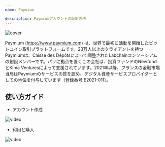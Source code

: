 ```yaml
---
name: Paymium

description: Paymiumアカウントの設定方法
---
```


![cover](assets/cover.webp)

Paymium (https://www.paymium.com) は、世界で最初に活動を開始したビットコイン取引プラットフォームです。23万人以上のクライアントを持つPaymiumは、Caisse des Dépôtsによって調整されたLabchainコンソーシアムの創設メンバーです。パリに拠点を置くこの会社は、投資ファンドのNewfundとKima Venturesによって支援されています。2021年以降、フランスの金融市場当局はPaymiumのサービスの質を認め、デジタル資産サービスプロバイダーとしての地位を付与しています（登録番号 E2021-011）。

## 使い方ガイド

- アカウント作成

![video](https://youtu.be/fioQ7BvmFtI)

- 利用と購入

![video](https://youtu.be/JVizZzRmJf8)
